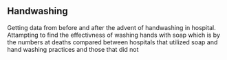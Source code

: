 ## Handwashing 
Getting data from before and after the advent of handwashing in hospital.
Attampting to find the effectivness of washing hands with soap which is by the numbers at deaths compared between
hospitals that utilized soap and hand washing practices and those that did not
